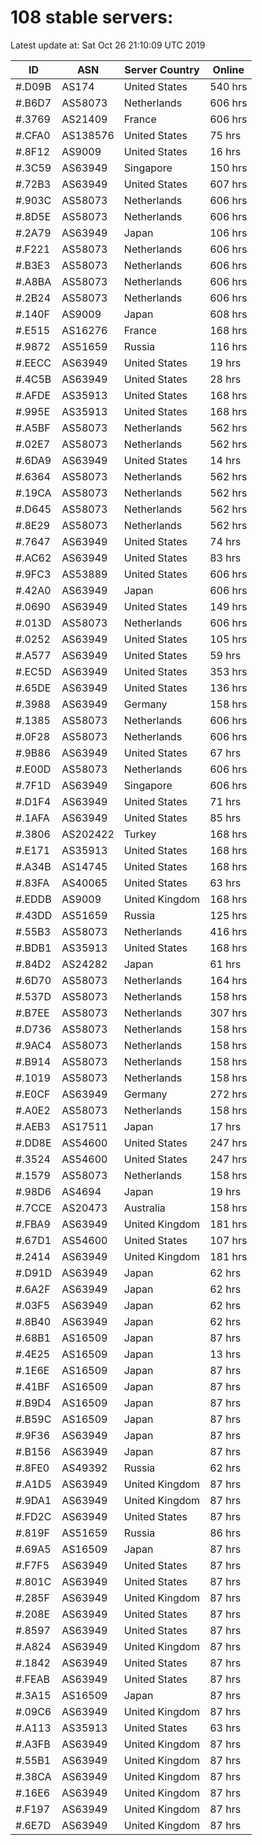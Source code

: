 # 108 stable servers:

Latest update at: Sat Oct 26 21:10:09 UTC 2019

| ID | ASN | Server Country | Online |
| -- | --- | -------------- | ------ |
| #.D09B | AS174 | United States | 540 hrs |
| #.B6D7 | AS58073 | Netherlands | 606 hrs |
| #.3769 | AS21409 | France | 606 hrs |
| #.CFA0 | AS138576 | United States | 75 hrs |
| #.8F12 | AS9009 | United States | 16 hrs |
| #.3C59 | AS63949 | Singapore | 150 hrs |
| #.72B3 | AS63949 | United States | 607 hrs |
| #.903C | AS58073 | Netherlands | 606 hrs |
| #.8D5E | AS58073 | Netherlands | 606 hrs |
| #.2A79 | AS63949 | Japan | 106 hrs |
| #.F221 | AS58073 | Netherlands | 606 hrs |
| #.B3E3 | AS58073 | Netherlands | 606 hrs |
| #.A8BA | AS58073 | Netherlands | 606 hrs |
| #.2B24 | AS58073 | Netherlands | 606 hrs |
| #.140F | AS9009 | Japan | 608 hrs |
| #.E515 | AS16276 | France | 168 hrs |
| #.9872 | AS51659 | Russia | 116 hrs |
| #.EECC | AS63949 | United States | 19 hrs |
| #.4C5B | AS63949 | United States | 28 hrs |
| #.AFDE | AS35913 | United States | 168 hrs |
| #.995E | AS35913 | United States | 168 hrs |
| #.A5BF | AS58073 | Netherlands | 562 hrs |
| #.02E7 | AS58073 | Netherlands | 562 hrs |
| #.6DA9 | AS63949 | United States | 14 hrs |
| #.6364 | AS58073 | Netherlands | 562 hrs |
| #.19CA | AS58073 | Netherlands | 562 hrs |
| #.D645 | AS58073 | Netherlands | 562 hrs |
| #.8E29 | AS58073 | Netherlands | 562 hrs |
| #.7647 | AS63949 | United States | 74 hrs |
| #.AC62 | AS63949 | United States | 83 hrs |
| #.9FC3 | AS53889 | United States | 606 hrs |
| #.42A0 | AS63949 | Japan | 606 hrs |
| #.0690 | AS63949 | United States | 149 hrs |
| #.013D | AS58073 | Netherlands | 606 hrs |
| #.0252 | AS63949 | United States | 105 hrs |
| #.A577 | AS63949 | United States | 59 hrs |
| #.EC5D | AS63949 | United States | 353 hrs |
| #.65DE | AS63949 | United States | 136 hrs |
| #.3988 | AS63949 | Germany | 158 hrs |
| #.1385 | AS58073 | Netherlands | 606 hrs |
| #.0F28 | AS58073 | Netherlands | 606 hrs |
| #.9B86 | AS63949 | United States | 67 hrs |
| #.E00D | AS58073 | Netherlands | 606 hrs |
| #.7F1D | AS63949 | Singapore | 606 hrs |
| #.D1F4 | AS63949 | United States | 71 hrs |
| #.1AFA | AS63949 | United States | 85 hrs |
| #.3806 | AS202422 | Turkey | 168 hrs |
| #.E171 | AS35913 | United States | 168 hrs |
| #.A34B | AS14745 | United States | 168 hrs |
| #.83FA | AS40065 | United States | 63 hrs |
| #.EDDB | AS9009 | United Kingdom | 168 hrs |
| #.43DD | AS51659 | Russia | 125 hrs |
| #.55B3 | AS58073 | Netherlands | 416 hrs |
| #.BDB1 | AS35913 | United States | 168 hrs |
| #.84D2 | AS24282 | Japan | 61 hrs |
| #.6D70 | AS58073 | Netherlands | 164 hrs |
| #.537D | AS58073 | Netherlands | 158 hrs |
| #.B7EE | AS58073 | Netherlands | 307 hrs |
| #.D736 | AS58073 | Netherlands | 158 hrs |
| #.9AC4 | AS58073 | Netherlands | 158 hrs |
| #.B914 | AS58073 | Netherlands | 158 hrs |
| #.1019 | AS58073 | Netherlands | 158 hrs |
| #.E0CF | AS63949 | Germany | 272 hrs |
| #.A0E2 | AS58073 | Netherlands | 158 hrs |
| #.AEB3 | AS17511 | Japan | 17 hrs |
| #.DD8E | AS54600 | United States | 247 hrs |
| #.3524 | AS54600 | United States | 247 hrs |
| #.1579 | AS58073 | Netherlands | 158 hrs |
| #.98D6 | AS4694 | Japan | 19 hrs |
| #.7CCE | AS20473 | Australia | 158 hrs |
| #.FBA9 | AS63949 | United Kingdom | 181 hrs |
| #.67D1 | AS54600 | United States | 107 hrs |
| #.2414 | AS63949 | United Kingdom | 181 hrs |
| #.D91D | AS63949 | Japan | 62 hrs |
| #.6A2F | AS63949 | Japan | 62 hrs |
| #.03F5 | AS63949 | Japan | 62 hrs |
| #.8B40 | AS63949 | Japan | 62 hrs |
| #.68B1 | AS16509 | Japan | 87 hrs |
| #.4E25 | AS16509 | Japan | 13 hrs |
| #.1E6E | AS16509 | Japan | 87 hrs |
| #.41BF | AS16509 | Japan | 87 hrs |
| #.B9D4 | AS16509 | Japan | 87 hrs |
| #.B59C | AS16509 | Japan | 87 hrs |
| #.9F36 | AS63949 | Japan | 87 hrs |
| #.B156 | AS63949 | Japan | 87 hrs |
| #.8FE0 | AS49392 | Russia | 62 hrs |
| #.A1D5 | AS63949 | United Kingdom | 87 hrs |
| #.9DA1 | AS63949 | United Kingdom | 87 hrs |
| #.FD2C | AS63949 | United States | 87 hrs |
| #.819F | AS51659 | Russia | 86 hrs |
| #.69A5 | AS16509 | Japan | 87 hrs |
| #.F7F5 | AS63949 | United States | 87 hrs |
| #.801C | AS63949 | United States | 87 hrs |
| #.285F | AS63949 | United Kingdom | 87 hrs |
| #.208E | AS63949 | United States | 87 hrs |
| #.8597 | AS63949 | United States | 87 hrs |
| #.A824 | AS63949 | United Kingdom | 87 hrs |
| #.1842 | AS63949 | United States | 87 hrs |
| #.FEAB | AS63949 | United States | 87 hrs |
| #.3A15 | AS16509 | Japan | 87 hrs |
| #.09C6 | AS63949 | United Kingdom | 87 hrs |
| #.A113 | AS35913 | United States | 63 hrs |
| #.A3FB | AS63949 | United Kingdom | 87 hrs |
| #.55B1 | AS63949 | United Kingdom | 87 hrs |
| #.38CA | AS63949 | United Kingdom | 87 hrs |
| #.16E6 | AS63949 | United Kingdom | 87 hrs |
| #.F197 | AS63949 | United Kingdom | 87 hrs |
| #.6E7D | AS63949 | United Kingdom | 87 hrs |

